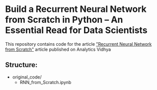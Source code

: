 Build a Recurrent Neural Network from Scratch in Python – An Essential Read for Data Scientists
===============================================================================

This repository contains code for the article ["Recurrent Neural Network from Scratch"](https://www.analyticsvidhya.com/blog/2019/01/fundamentals-deep-learning-recurrent-neural-networks-scratch-python/) article published on Analytics Vidhya

Structure:
---------

- original_code/
  - RNN_from_Scratch.ipynb
